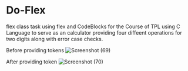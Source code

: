 # Do-Flex
flex class task using flex and CodeBlocks for the Course of TPL using C Language to serve as an calculator providing four diffeent operations for two digits along with error case checks.

Before providing tokens
![Screenshot (69)](https://user-images.githubusercontent.com/64021315/167489941-eb2eca9c-f485-4840-9c94-c5403ab8fedc.png)

After providing token
![Screenshot (70)](https://user-images.githubusercontent.com/64021315/167499147-3e922384-cd2a-479b-9b0e-3e8ae42e0346.png)
